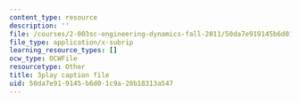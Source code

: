 ```yaml
---
content_type: resource
description: ''
file: /courses/2-003sc-engineering-dynamics-fall-2011/50da7e919145b6d01c9a20b18313a547_zNCBDrnT05E.srt
file_type: application/x-subrip
learning_resource_types: []
ocw_type: OCWFile
resourcetype: Other
title: 3play caption file
uid: 50da7e91-9145-b6d0-1c9a-20b18313a547
---
```

